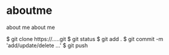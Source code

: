 # aboutme
about me
about me

$ git clone https://.....git
$ git status
$ git add .
$ git commit -m 'add/update/delete ...'
$ git push
